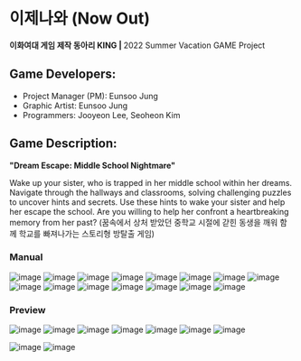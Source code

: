 # 이제나와 (Now Out) 
<b> 이화여대 게임 제작 동아리 KING | </b> 2022 Summer Vacation GAME Project

## Game Developers:
* Project Manager (PM): Eunsoo Jung
* Graphic Artist: Eunsoo Jung
* Programmers: Jooyeon Lee, Seoheon Kim

## Game Description:
<b> "Dream Escape: Middle School Nightmare" </b>
<p>
Wake up your sister, who is trapped in her middle school within her dreams. Navigate through the hallways and classrooms, solving challenging puzzles to uncover hints and secrets. Use these hints to wake your sister and help her escape the school. Are you willing to help her confront a heartbreaking memory from her past? (꿈속에서 상처 받았던 중학교 시절에 갇힌 동생을 깨워 함께 학교를 빠져나가는 스토리형 방탈출 게임)
</p>

### Manual
![image](https://github.com/intsoo/Unity3D_NowOut/assets/80330331/313e35b6-902d-4c35-b79d-89f2084f02fe)
![image](https://github.com/intsoo/Unity3D_NowOut/assets/80330331/9d700687-0673-4e67-aa72-7c884e70fe32)
![image](https://github.com/intsoo/Unity3D_NowOut/assets/80330331/10cbf768-149d-4bf8-92ae-06feca21c912)
![image](https://github.com/intsoo/Unity3D_NowOut/assets/80330331/a4d8d11b-62cc-46bc-b5d4-d0c2e2f74cee)
![image](https://github.com/intsoo/Unity3D_NowOut/assets/80330331/686b4693-46c8-45cd-a2c0-f2059d08ce48)
![image](https://github.com/intsoo/Unity3D_NowOut/assets/80330331/1614efab-689e-40e2-90a6-aaee3e38df5e)
![image](https://github.com/intsoo/Unity3D_NowOut/assets/80330331/957a59fd-5521-4cda-80ca-edb4726d5984)
![image](https://github.com/intsoo/Unity3D_NowOut/assets/80330331/94a1f3e2-1fda-4a45-a2be-e3863fd6fed7)
![image](https://github.com/intsoo/Unity3D_NowOut/assets/80330331/1364bcd3-36f8-4c09-a01f-a4d1568a3d89)
![image](https://github.com/intsoo/Unity3D_NowOut/assets/80330331/893816ee-764e-4a68-b3b0-ad9b5475fb59)
![image](https://github.com/intsoo/Unity3D_NowOut/assets/80330331/f2639041-85bb-470b-a32b-c44b927132d3)
![image](https://github.com/intsoo/Unity3D_NowOut/assets/80330331/9bce0ea0-ba2b-4117-b17b-bc56f0eff787)
![image](https://github.com/intsoo/Unity3D_NowOut/assets/80330331/7dde2cf8-08fb-48df-88f6-e662151a3887)
![image](https://github.com/intsoo/Unity3D_NowOut/assets/80330331/cdf3130c-6739-4572-9ea6-fdf3649d9098)
![image](https://github.com/intsoo/Unity3D_NowOut/assets/80330331/1df7a311-40bb-44a8-8465-4ed206aacabe)

### Preview
![image](https://github.com/intsoo/Unity3D_NowOut/assets/80330331/8a364d42-0298-4f0f-8232-b0b057579054)
![image](https://github.com/intsoo/Unity3D_NowOut/assets/80330331/f0539d55-4fa2-4d7c-929a-950003513c3e)
![image](https://github.com/intsoo/Unity3D_NowOut/assets/80330331/eb0a0eca-ce8c-47ab-bbb0-d7580c1da219)
![image](https://github.com/intsoo/Unity3D_NowOut/assets/80330331/fbac3b0c-37f2-4bfb-ab2f-9bed5ca7e6ec)
![image](https://github.com/intsoo/Unity3D_NowOut/assets/80330331/9d7d321f-e1b1-4cb5-8569-eef74bd7f53c)
![image](https://github.com/intsoo/Unity3D_NowOut/assets/80330331/98c97c8d-8fd1-4498-a647-803b9fee1f49)
![image](https://github.com/intsoo/Unity3D_NowOut/assets/80330331/9d5d06bc-7ca4-44ed-9b57-800ed9e8e8ae)

![image](https://github.com/intsoo/Unity3D_NowOut/assets/80330331/675613b6-dc83-4d63-8a66-b6d2ff70472f)
![image](https://github.com/intsoo/Unity3D_NowOut/assets/80330331/fb234d27-1caf-4d5c-9401-5bb36e65c6f8)
